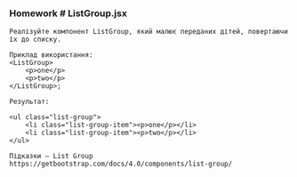 ### Homework # ListGroup.jsx
    Реалізуйте компонент ListGroup, який малює переданих дітей, повертаючи їх до списку.

    Приклад використання:
    <ListGroup>
        <p>one</p>
        <p>two</p>
    </ListGroup>;
    
    Результат: 

    <ul class="list-group">
        <li class="list-group-item"><p>one</p></li>
        <li class="list-group-item"><p>two</p></li>
    </ul>
    
    Підказки — List Group
    https://getbootstrap.com/docs/4.0/components/list-group/